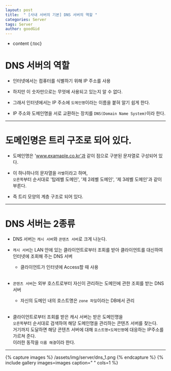 ```yaml
---
layout: post
title:  " [사내 서버의 기본] DNS 서버의 역할 "
categories: Server
tags: Server
author: goodGid
---
```

* content
{:toc}


# DNS 서버의 역할

* 인터넷에서는 컴퓨터를 식별하기 위해 IP 주소를 사용

* 하지만 이 숫자만으로는 무엇에 사용되고 있는지 알 수 없다.

* 그래서 인터넷에서는 IP 주소에 `도메인명`이라는 이름을 붙혀 알기 쉽게 한다.

* IP 주소와 도메인명을 서로 교환하는 장치를 `DNS(Domain Name System)`이라 한다.

---

# 도메인명은 트리 구조로 되어 있다.

* 도메인명은 'www.examaple.co.kr'과 같이 점으로 구분된 문자열로 구성되어 있다.

* 이 하나하나의 문자열을 `라벨`이라고 하며, <br> `오른쪽`부터 순서대로 '탑레벨 도메인', '제 2레벨 도메인', '제 3레벨 도메인'과 같이 부른다.

* 즉 트리 모양의 계층 구조로 되어 있다.

---

# DNS 서버는 2종류

* DNS 서버는 `캐시 서버`와 `콘텐츠 서버`로 크게 나눈다.

* `캐시 서버`는 LAN 안에 있는 클라이언트로부터 조회를 받아 클라이언트를 대신하여 인터넷에 조회해 주는 DNS 서버
    - 클라이언트가 인터넷에 Access할 때 사용
    <br>

* `콘텐츠 서버`는 외부 호스트로부터 자신이 관리하는 도메인에 관한 조회를 받는 DNS 서버
    - 자신의 도메인 내의 호스트명은 `zone 파일`이라는 DB에서 관리
    <br>

* 클라이언트로부터 조회를 받은 캐시 서버는 받은 도메인명을 <br> `오른쪽`부터 순서대로 검색하여 해당 도메인명을 관리하는 콘텐츠 서버를 찾는다. <br> 거기까지 도달하면 해당 콘텐츠 서버에 대해 `호스트명+도메인명`에 대응하는 IP주소를 가르쳐 준다. <br> 이러한 동작을 `이름 해결`이라 한다.


---


{% capture images %}
    /assets/img/server/dns_1.png
{% endcapture %}
{% include gallery images=images caption=" " cols=1 %}

